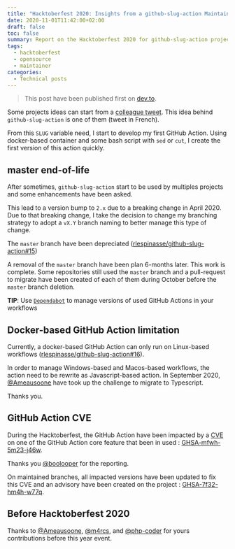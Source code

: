 ```yaml
---
title: "Hacktoberfest 2020: Insights from a github-slug-action Maintainer"
date: 2020-11-01T11:42:00+02:00
draft: false
toc: false
summary: Report on the Hacktoberfest 2020 for github-slug-action project.
tags: 
  - hacktoberfest
  - opensource
  - maintainer
categories:
  - Technical posts
---
```


> This post have been published first on [dev.to](https://dev.to/rlespinasse/hacktoberfest-2020-maintainer-of-github-slug-action-49bi).

Some projects ideas can start from a [colleague tweet](https://twitter.com/ameausoone/status/1191827751751299074).
This idea behind `github-slug-action` is one of them (tweet in French).

From this `SLUG` variable need, I start to develop my first GitHub Action. Using docker-based container and some bash script with `sed` or `cut`, I create the first version of this action quickly.

## master end-of-life

After sometimes, `github-slug-action` start to be used by multiples projects and some enhancements have been asked.

This lead to a version bump to `2.x` due to a breaking change in April 2020.
Due to that breaking change, I take the decision to change my branching strategy to adopt a `vX.Y` branch naming to better manage this type of change.

The `master` branch have been depreciated ([rlespinasse/github-slug-action#15](https://github.com/rlespinasse/github-slug-action/issues/15))

A removal of the `master` branch have been plan 6-months later.
This work is complete.
Some repositories still used the `master` branch and a pull-request to migrate have been created of each of them during October before the `master` branch deletion.

**TIP**: Use [`Dependabot`](https://dependabot.com/github-actions/) to manage versions of used GitHub Actions in your workflows

## Docker-based GitHub Action limitation

Currently, a docker-based GitHub Action can only run on Linux-based workflows ([rlespinasse/github-slug-action#16](https://github.com/rlespinasse/github-slug-action/issues/16)).

In order to manage Windows-based and Macos-based workflows, the action need to be rewrite as Javascript-based action.
In September 2020, [@Ameausoone](https://github.com/Ameausoone) have took up the challenge to migrate to Typescript.

Thanks you.

## GitHub Action CVE

During the Hacktoberfest, the GitHub Action have been impacted by a [CVE](https://en.wikipedia.org/wiki/Common_Vulnerabilities_and_Exposures) on one of the GitHub Action core feature that been in used : [GHSA-mfwh-5m23-j46w](https://github.com/actions/toolkit/security/advisories/GHSA-mfwh-5m23-j46w).

Thanks you [@boolooper](https://github.com/boolooper) for the reporting.

On maintained branches, all impacted versions have been updated to fix this CVE and an advisory have been created on the project : [GHSA-7f32-hm4h-w77q](https://github.com/rlespinasse/github-slug-action/security/advisories/GHSA-7f32-hm4h-w77q).

## Before Hacktoberfest 2020

Thanks to [@Ameausoone](https://github.com/Ameausoone), [@m4rcs](https://github.com/m4rcs), and [@php-coder](https://github.com/php-coder) for yours contributions before this year event.
